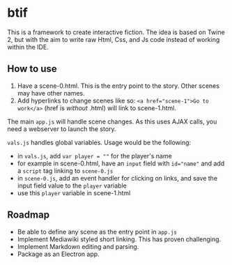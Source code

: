 # btif

This is a framework to create interactive fiction. The idea is based on Twine 2, but with the aim to write raw Html, Css, and Js code instead of working within the IDE.

## How to use

1. Have a scene-0.html. This is the entry point to the story. Other scenes may have other names.
2. Add hyperlinks to change scenes like so: `<a href="scene-1">Go to work</a>` (href is *without* .html) will link to scene-1.html.

The main `app.js` will handle scene changes. As this uses AJAX calls, you need a webserver to launch the story.

`vals.js` handles global variables. Usage would be the following:

- in `vals.js`, add `var player = ""` for the player's name
- for example in scene-0.html, have an `input` field with `id="name"` and add a `script` tag linking to `scene-0.js`
- in `scene-0.js`, add an event handler for clicking on links, and save the input field value to the `player` variable
- use this `player` variable in scene-1.html

## Roadmap

- Be able to define any scene as the entry point in `app.js`
- Implement Mediawiki styled short linking. This has proven challenging.
- Implement Markdown editing and parsing.
- Package as an Electron app.